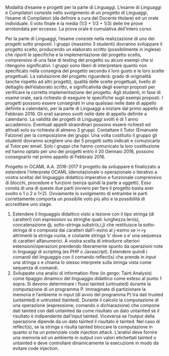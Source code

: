 Modalità d’esame e progetti per la parte di Linguaggi.
L’esame di Linguaggi e Compilatori consiste nello svolgimento di un progetto di Linguaggi, l’esame di Compilatori (da definire a cura del Docente titolare) ed un orale individuale. Il voto finale è la media (1/3 + 1/3 + 1/3) delle tre prove arrotondata per eccesso. La prova orale è cumulativa dell’intero corso.

Per la parte di Linguaggi, l’esame consiste nella realizzazione di uno dei progetti sotto proposti. I gruppi (massimo 3 studenti) dovranno sviluppare il progetto scelto, producendo un elaborato scritto (possibilmente in inglese) che riporti le specifiche e la implementazione del progetto scelto, comprensivo di una fase di testing del progetto su alcuni esempi che si ritengono significativi. I gruppi sono liberi di interpretare quanto non specificato nella consegna del progetto secondo il loro gusto e le loro scelte progettuali. La valutazione del progetto riguarderà: grado di originalità (anche rispetto ad altri progetti), qualità delle scelte progettuali, livello di dettaglio dell’elaborato scritto, e significatività degli esempi proposti per verificare la corretta implementazione del progetto. Agli studenti, in fase di esame orale, sarà richiesto di eseguire le specifiche sugli esempi proposti.
I progetti possono essere consegnati in una qualsiasi nelle date di appello definite a calendario, per la parte di Linguaggi a iniziare dal primo appello di Febbraio 2016. Gli orali saranno svolti nelle date di appello definite a calendario. La validità dei progetti di Linguaggi svolti è di 1 anno accademico. Eventuali appelli straordinari possono essere richiesti ed attivati solo su richiesta di almeno 3 gruppi. Contattare il Tutor (Emanuele Falzone) per la composizione dei gruppi. Una volta costituito il gruppo gli studenti dovranno scegliere uno dei 5 progetti sotto indicati e comunicarlo al Tutor per email. Solo i gruppi che hanno comunicato la loro costituzione ed hanno optato per uno dei progetti entro il 20 Gennaio 2016, possono consegnarlo nel primo appello di Febbraio 2016.

Progetto in OCAML A.A. 2016-2017
Il progetto da sviluppare è finalizzato a estendere l’interprete OCAML (denotazionale o operazionale o iterativo a vostra scelta) del linguaggio didattico imperativo e funzionale comprensivo di blocchi, procedure e funzioni (senza quindi la parte a oggetti). Esso consta di una di queste due parti (ovvero per fare il progetto basta aver svolto o 1 o 2 o 1+2). Ovviamente lo svolgimento di entrambe le parti correttamente comporta un possibile voto più alto e la possibilità di accreditare uno stage.
1. Estendere il linguaggio didattico visto a lezione con il tipo stringa (di caratteri) con espressioni su stringhe quali: lunghezza len(s), concatenazione @, sotto-stringa substr(s,i,j) che restituisce la sotto-stringa di s composta dai caratteri dall’i-esino al j-esimo se i<=y altrimenti la stringa vuota, e costante stringa ’s’ dove s e’ una sequenza di caratteri alfanumerici. A vostra scelta di introdurre ulteriori estensioni/operazioni prendendo liberamente spunto da operazioni note in linguaggi di scripting (es PHP o Javascript). Estendere quindi i comandi del linguaggio con il comando reflect(s) che prende in input una stringa s e chiama lo stesso interprete sulla stringa vista come sequenza di comandi.
2. Sviluppate una analisi di information-flow (in gergo: Taint Analysis) come tipaggio dinamico del linguaggio didattico come esteso al punto 1 sopra. Si devono determinare i flussi tainted (untrusted) durante la computazione di un programma P. Immaginate di partizionare la memoria e l’ambiente in input (di avvio del programma P) tra dati trusted (untainted) e untrusted (tainted). Durante il calcolo la computazione di una operazione (espressione, comando o dichiarazione) che compone dati tainted con dati untainted da come risultato un dato untainted se il risultato è indipendente dall’input tainted. Viceversa se l’output della operazione dipende da un dato tainted il risultato è tainted. Nel caso di reflect(s), se la stringa s risulta tainted bloccare la computazione in quanto si ha un potenziale code injection attack. L’analisi deve fornire una memoria ed un ambiente in output con valori etichettati tainted o untainted e deve controllare dinamicamente la esecuzione in modo da evitare code injection.
